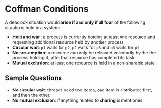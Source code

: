 # Coffman Conditions

A deadlock situation would **arise if and only if all four** of the following
situations hold in a system:

- **Hold and wait**: a process is currently holding at least one resource and
  requesting additional resource held by another process
- **Circular wait**: `p1` waits for `p2`, `p2` waits for `p3` and `p3` waits for
  `p1`
- **No pre-emption**: a resource can only be released voluntarily by the the
  process holding it, after that resource has completed its task
- **Mutual exclusion**: at least one resource is held in a non-sharable state

## Sample Questions

- **No circular wait**: threads need two items, one item is distributed first,
  and then the other.
- **No mutual exclusion**: if anything related to **sharing** is mentioned
